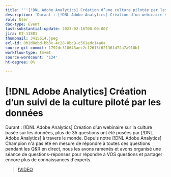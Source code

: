```yaml
---
title: '''[!DNL Adobe Analytics] Création d’une culture pilotée par les données - Questions-réponses"'
description: 'Durant : [!DNL Adobe Analytics] Création d’un webinaire sur la culture basée sur les données, plus de 35 questions ont été posées par [!DNL Adobe Analytics] à travers le monde. Depuis notre [!DNL Adobe Analytics] Champion n''a pas été en mesure de répondre à toutes ces questions pendant les Q&R en direct, nous les avons ramenés et avons organisé une séance de questions-réponses pour répondre à VOS questions et partager encore plus de connaissances d''experts.'
role: User
doc-type: Event
last-substantial-update: 2023-02-16T00:00:00Z
jira: KT-11881
thumbnail: 3415614.jpeg
exl-id: 0b1d8ebd-bb3c-4c28-8bc9-c561edc14a0a
source-git-commit: 1792dc318643aec2c12613f621361d72a7a918b1
workflow-type: tm+mt
source-wordcount: '124'
ht-degree: 0%

---
```


# [!DNL Adobe Analytics] Création d’un suivi de la culture piloté par les données

Durant : [!DNL Adobe Analytics] Création d’un webinaire sur la culture basée sur les données, plus de 35 questions ont été posées par [!DNL Adobe Analytics] à travers le monde. Depuis notre [!DNL Adobe Analytics] Champion n&#39;a pas été en mesure de répondre à toutes ces questions pendant les Q&amp;R en direct, nous les avons ramenés et avons organisé une séance de questions-réponses pour répondre à VOS questions et partager encore plus de connaissances d&#39;experts.

>[!VIDEO](https://video.tv.adobe.com/v/3415614/?quality=12&learn=on)
